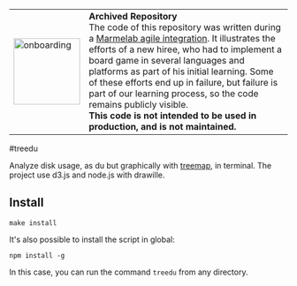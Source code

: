<table>
        <tr>
            <td><img width="120" src="https://cdnjs.cloudflare.com/ajax/libs/octicons/8.5.0/svg/rocket.svg" alt="onboarding" /></td>
            <td><strong>Archived Repository</strong><br />
            The code of this repository was written during a <a href="https://marmelab.com/blog/2018/09/05/agile-integration.html">Marmelab agile integration</a>. It illustrates the efforts of a new hiree, who had to implement a board game in several languages and platforms as part of his initial learning. Some of these efforts end up in failure, but failure is part of our learning process, so the code remains publicly visible.<br />
	    <strong>This code is not intended to be used in production, and is not maintained.</strong>
	    </td>
        </tr>
</table>


#treedu

Analyze disk usage, as du but graphically with [treemap](http://bl.ocks.org/mbostock/4063582), in terminal. The project use d3.js and node.js with drawille.

## Install

    make install

It's also possible to install the script in global:

    npm install -g 

In this case, you can run the command `treedu`  from any directory.

